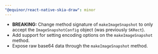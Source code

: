 ```yaml
---
"@equinor/react-native-skia-draw": minor
---
```


-   **BREAKING:** Change method signature of `makeImageSnapshot` to only accept the
    `ImageSnapshotConfig` object (was previously `SKRect`).
-   Add support for setting encoding options on the `makeImageSnapshot` method.
-   Expose raw base64 data through the `makeImageSnapshot` method.
